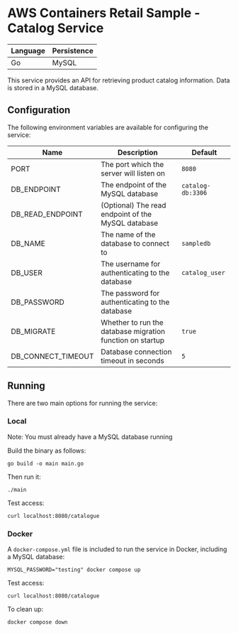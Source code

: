 # AWS Containers Retail Sample - Catalog Service

| Language | Persistence |
|---|---|
| Go | MySQL |

This service provides an API for retrieving product catalog information. Data is stored in a MySQL database.

## Configuration

The following environment variables are available for configuring the service:

| Name | Description | Default |
|---|---|---|
| PORT | The port which the server will listen on | `8080` |
| DB_ENDPOINT | The endpoint of the MySQL database | `catalog-db:3306` |
| DB_READ_ENDPOINT | (Optional) The read endpoint of the MySQL database |  |
| DB_NAME | The name of the database to connect to | `sampledb` |
| DB_USER | The username for authenticating to the database | `catalog_user` |
| DB_PASSWORD | The password for authenticating to the database | |
| DB_MIGRATE | Whether to run the database migration function on startup | `true` |
| DB_CONNECT_TIMEOUT | Database connection timeout in seconds | `5` |

## Running

There are two main options for running the service:

### Local

Note: You must already have a MySQL database running

Build the binary as follows:

```
go build -o main main.go
```

Then run it:

```
./main
```

Test access:

```
curl localhost:8080/catalogue
```

### Docker

A `docker-compose.yml` file is included to run the service in Docker, including a MySQL database:

```
MYSQL_PASSWORD="testing" docker compose up
```

Test access:

```
curl localhost:8080/catalogue
```

To clean up:

```
docker compose down
```


